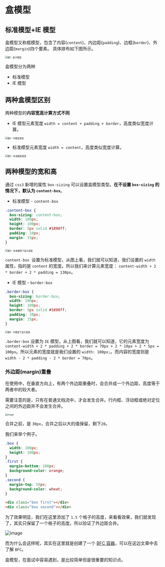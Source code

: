 # 盒模型

## 标准模型+IE 模型

盒模型又称框模型，包含了内容(`content`)、内边距(`padding`)、边框(`border`)、外边距(`margin`)四个要素。
具体排布如下图所示。

<img src="https://user-images.githubusercontent.com/66205484/147016492-7c205528-9489-4c60-bfdc-b984a3e169a6.png" alt="图1 - 盒子模型" style="zoom:50%;" />

盒模型分为两种

- 标准模型
- IE 模型

## 两种盒模型区别

两种模型的**内容宽高计算方式不同**

- IE 模型元素宽度 `width = content + padding + border`，高度类似宽度计算。

<img src="https://user-images.githubusercontent.com/66205484/147023507-63c1c995-d1f6-46ab-b083-d9513c4f163e.png" alt="图2 - IE模型宽度" style="zoom:50%;" />

- 标准模型元素宽度 `width = content`，高度类似宽度计算。

<img src="https://user-images.githubusercontent.com/66205484/147023334-af9ce972-31c8-4291-9892-20ff45420820.png" alt="图3 - 标准模型宽度" style="zoom:50%;" />

## 两种模型的宽和高

通过 `css3` 新增的属性 `box-sizing` 可以设置盒模型类型。**在不设置 `box-sizing` 的情况下，默认为 `content-box`**。

- 标准模型 - `content-box`

```css
.content-box {
  box-sizing: content-box;
  width: 100px;
  height: 100px;
  border: 5px solid #1890ff;
  padding: 10px;
  margin: 15px;
}
```

<img src="https://user-images.githubusercontent.com/66205484/147026773-d27071d0-0cfe-4e03-994d-cf880d1e093a.png?width" alt="图4 - 标准模型下显示宽度" style="zoom:50%;" />

`content-box `设置为标准模型，从图上看，我们就可以知道，我们设置的 `width` 属性，指的是 `content` 的宽度。所以我们来计算元素宽度： `content-width + 2 * border + 2 * padding = 130px`。

- IE 模型 - `border-box`

```css
.border-box {
  box-sizing: border-box;
  width: 100px;
  height: 100px;
  border: 5px solid #1890ff;
  padding: 10px;
  margin: 15px;
}
```

<img src="https://user-images.githubusercontent.com/66205484/147027103-6c73130a-908a-45ab-955c-9777ba571b37.png?width" alt="图5 - IE模型下显示宽度" style="zoom:50%;" />

`.border-box` 设置为 `IE` 模型，从上图看，我们就可以知道，它的元素宽度为 `content-width + 2 * padding + 2 * border = 70px + 2 * 10px + 2 * 5px = 100px`。所以元素的宽度就是我们设置的 `width: 100px;`。而内容的宽度则是 `width - 2 * padding - 2 * border = 70px`。

### 外边距(margin)重叠

在使用中，在垂直方向上，有两个外边距重叠时，会合并成一个外边距，高度等于两者中的较大者。

需要注意的是，只有在普通文档流中，才会发生合并。行内框、浮动框或绝对定位之间的外边距并不会发生合并。

<img src="https://user-images.githubusercontent.com/66205484/147044717-3dc975eb-eeb7-41a9-8853-de270879be0e.png?w" alt="image" style="zoom:50%;" />

合并之前，是 `30px`，合并之后以大的值保留，剩下`20`。

我们来举个例子。

```css
.box {
  width: 100px;
  height: 100px;
}
.first {
  margin-bottom: 100px;
  background-color: orange;
}
.second {
  margin-top: 50px;
  background-color: wheat;
}
```

```html
<div class="box first"></div>
<div class="box second"></div>
```

为了效果明显，我们在这里添加了 `1.5` 个格子的高度，来看看效果，我们就发现了，其实只保留了一个格子的高度。所以验证了外边距合并。

![image](https://user-images.githubusercontent.com/66205484/147042581-b479db22-5010-4ffa-96d7-32bae61eb136.png)

而为什么会这样呢，其实在这里就是创建了一个 [BFC 容器]()，可以在这边文章中去了解 `BFC`。

盒模型，在面试中容易遇到，是比较简单但是很重要的知识点。
